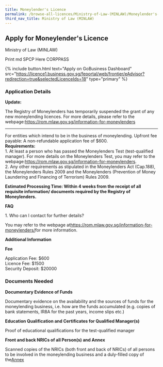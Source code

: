 ```yaml
---
title: Moneylender's Licence
permalink: /browse-all-licences/Ministry-of-Law-(MINLAW)/Moneylender's-Licence
third_nav_title: Ministry of Law (MINLAW)
---
```


## Apply for Moneylender's Licence

Ministry of Law (MINLAW)

Print md SPCP Here CORPPASS

{% include button.html text="Apply on GoBusiness Dashboard" src="https://licence1.business.gov.sg/feportal/web/frontier/eAdvisor?redirection=true&selectedLicenceIds=18" type="primary" %}

### Application Details

<p><strong>Update:</strong></p>
<p>The Registry of Moneylenders has temporarily suspended the grant of any new moneylending licences. For more details, please refer to the webpage:<a href="https://rom.mlaw.gov.sg/information-for-moneylenders" target="_blank" rel="noopener">https://rom.mlaw.gov.sg/information-for-moneylenders</a></p>
<hr />
<p>For entities which intend to be in the business of moneylending. Upfront fee payable: A non-refundable application fee of $600.<br /><strong>Requirements:</strong><br />1. At least a person who has passed the Moneylenders Test (test-qualified manager). For more details on the Moneylenders Test, you may refer to the webpage:<a href="https://rom.mlaw.gov.sg/information-for-moneylenders" target="_blank" rel="noopener">https://rom.mlaw.gov.sg/information-for-moneylenders</a>.<br />2. Any other requirements as stipulated in the Moneylenders Act (Cap.188), the Moneylenders Rules 2009 and the Moneylenders (Prevention of Money Laundering and Financing of Terrorism) Rules 2009.</p>
<p><strong>Estimated Processing Time: Within 4 weeks from the receipt of all requisite information/ documents required by the Registry of Moneylenders.</strong></p>
<p></p>
<p><strong>FAQ</strong></p>
<p>1. Who can I contact for further details?</p>
<p>You may refer to the webpage at<a href="https://rom.mlaw.gov.sg/information-for-moneylenders/" target="_blank" rel="noopener">https://rom.mlaw.gov.sg/information-for-moneylenders/</a>for more information.</p>

**Additional Information**

<p><strong>Fee</strong></p>
<p>Application Fee: $600<br />Licence Fee: $1500<br />Security Deposit: $20000</p>

### Documents Needed

<p><strong>Documentary Evidence of Funds</strong></p>
<p>Documentary evidence on the availability and the sources of funds for the moneylending business, i.e. how are the funds accumulated (e.g. copies of bank statements, IR8A for the past years, income slips etc.)</p>
<p><strong>Education Qualification and Certificates for Qualified Manager(s)</strong></p>
<p>Proof of educational qualifications for the test-qualified manager</p>
<p><strong>Front and back NRICs of all Person(s) and Annex</strong></p>
<p>Scanned copies of the NRICs (both front and back of NRICs) of all persons to be involved in the moneylending business and a duly-filled copy of the<a href="https://www.mlaw.gov.sg/content/dam/minlaw/rom/assets/documents/EDC%20ANNEX_ROM%20logo_26032015.pdf" target="ML3">Annex</a></p>
<p></p>

